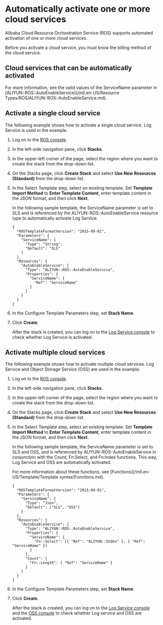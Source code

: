 # Automatically activate one or more cloud services

Alibaba Cloud Resource Orchestration Service \(ROS\) supports automated activation of one or more cloud services.

Before you activate a cloud service, you must know the billing method of the cloud service.

## Cloud services that can be automatically activated

For more information, see the valid values of the ServiceName parameter in [ALIYUN::ROS::AutoEnableService](/intl.en-US/Resource Types/ROS/ALIYUN::ROS::AutoEnableService.md).

## Activate a single cloud service

The following example shows how to activate a single cloud service. Log Service is used in the example.

1.  Log on to the [ROS console](http://ros.console.aliyun.com).

2.  In the left-side navigation pane, click **Stacks**.

3.  In the upper-left corner of the page, select the region where you want to create the stack from the drop-down list.

4.  On the Stacks page, click **Create Stack** and select **Use New Resources \(Standard\)** from the drop-down list.

5.  In the Select Template step, select an existing template. Set **Template Import Method** to **Enter Template Content**, enter template content in the JSON format, and then click **Next**.

    In the following sample template, the ServiceName parameter is set to SLS and is referenced by the ALIYUN::ROS::AutoEnableService resource type to automatically activate Log Service.

    ```
    {
      "ROSTemplateFormatVersion": "2015-09-01",
      "Parameters": {
        "ServiceName": {
          "Type": "String",
          "Default": "SLS"
        }
      },
      "Resources": {
        "AutoEnableService": {
          "Type": "ALIYUN::ROS::AutoEnableService",
          "Properties": {
            "ServiceName": {
              "Ref": "ServiceName"
            }
          }
        }
      }
    }
    ```

6.  In the Configure Template Parameters step, set **Stack Name**.

7.  Click **Create**.

    After the stack is created, you can log on to the [Log Service console](https://sls.console.aliyun.com) to check whether Log Service is activated.


## Activate multiple cloud services

The following example shows how to activate multiple cloud services. Log Service and Object Storage Service \(OSS\) are used in the example.

1.  Log on to the [ROS console](http://ros.console.aliyun.com).

2.  In the left-side navigation pane, click **Stacks**.

3.  In the upper-left corner of the page, select the region where you want to create the stack from the drop-down list.

4.  On the Stacks page, click **Create Stack** and select **Use New Resources \(Standard\)** from the drop-down list.

5.  In the Select Template step, select an existing template. Set **Template Import Method** to **Enter Template Content**, enter template content in the JSON format, and then click **Next**.

    In the following sample template, the ServiceName parameter is set to SLS and OSS, and is referenced by ALIYUN::ROS::AutoEnableService in conjunction with the Count, Fn:Select, and Fn:Index functions. This way, Log Service and OSS are automatically activated.

    For more information about these functions, see [Functions](/intl.en-US/Template/Template syntax/Functions.md).

    ```
    {
      "ROSTemplateFormatVersion": "2015-09-01",
      "Parameters": {
        "ServiceName": {
          "Type": "Json",
          "Default": ["SLS", "OSS"]
        }
      },
      "Resources": {
        "AutoEnableService": {
          "Type": "ALIYUN::ROS::AutoEnableService",
          "Properties": {
            "ServiceName": {
              "Fn::Select": [{ "Ref": "ALIYUN::Index" }, { "Ref": "ServiceName" }]
            }
          },
          "Count": {
            "Fn::Length": { "Ref": "ServiceName" }
          }
        }
      }
    }
    ```

6.  In the Configure Template Parameters step, set **Stack Name**.

7.  Click **Create**.

    After the stack is created, you can log on to the [Log Service console](https://sls.console.aliyun.com) and the [OSS console](https://oss.console.aliyun.com/) to check whether Log service and OSS are activated.


